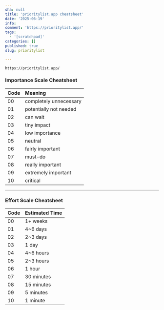 ```yaml
---
sha: null
title: 'prioritylist.app cheatsheet'
date: '2025-06-19'
info: 
comment: 'https://prioritylist.app/'
tags:
  - '[scratchpad]'
categories: []
published: true
slug: prioritylist

---
```

`https://prioritylist.app/`

### Importance Scale Cheatsheet

| Code | Meaning |
| :--- | :--- |
| 00 | completely unnecessary |
| 01 | potentially not needed |
| 02 | can wait |
| 03 | tiny impact |
| 04 | low importance |
| 05 | neutral |
| 06 | fairly important |
| 07 | must-do |
| 08 | really important |
| 09 | extremely important |
| 10 | critical |

***

### Effort Scale Cheatsheet

| Code | Estimated Time |
| :--- | :--- |
| 00 | 1+ weeks |
| 01 | 4~6 days |
| 02 | 2~3 days |
| 03 | 1 day |
| 04 | 4~6 hours |
| 05 | 2~3 hours |
| 06 | 1 hour |
| 07 | 30 minutes |
| 08 | 15 minutes |
| 09 | 5 minutes |
| 10 | 1 minute |